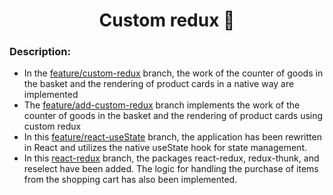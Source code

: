 <h1 align='center'>Custom redux  🦆</h1>

### Description:
- In the [feature/custom-redux](https://github.com/Sergey-Shar/learn_redux/tree/feaure/custom-redux) branch, the work of the counter of goods in the basket and the rendering of product cards in a native way are implemented
- The [feature/add-custom-redux](https://github.com/Sergey-Shar/learn_redux/tree/feature/add-custom-redux) branch implements the work of the counter of goods in the basket and the rendering of product cards using custom redux
- In this [feature/react-useState](https://github.com/Sergey-Shar/learn_redux/tree/feature/react-useState) branch, the application has been rewritten in React and utilizes the native useState hook for state management.
- In this [react-redux](https://github.com/Sergey-Shar/learn_redux/tree/feature/react-redux) branch, the packages react-redux, redux-thunk, and reselect have been added. The logic for handling the purchase of items from the shopping cart has also been implemented. 
